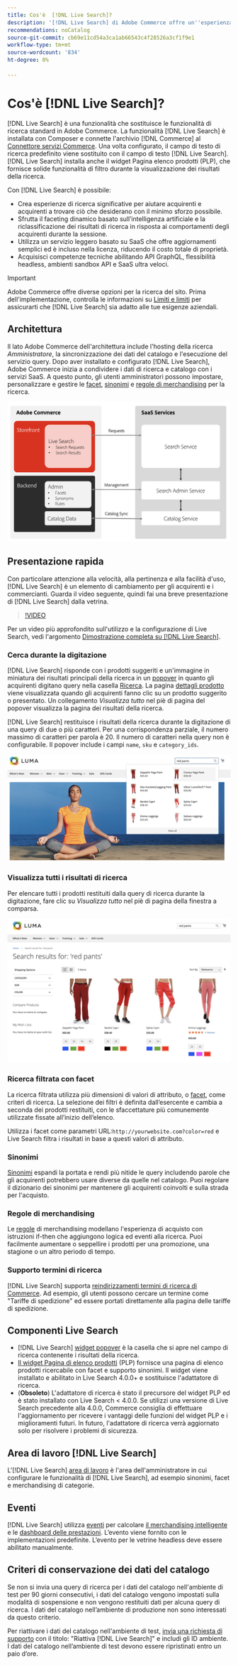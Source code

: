```yaml
---
title: Cos'è  [!DNL Live Search]?
description: '[!DNL Live Search] di Adobe Commerce offre un''esperienza di ricerca rapida, rilevante e intuitiva.'
recommendations: noCatalog
source-git-commit: cb69e11cd54a3ca1ab66543c4f28526a3cf1f9e1
workflow-type: tm+mt
source-wordcount: '834'
ht-degree: 0%

---
```


# Cos&#39;è [!DNL Live Search]?

[!DNL Live Search] è una funzionalità che sostituisce le funzionalità di ricerca standard in Adobe Commerce. La funzionalità [!DNL Live Search] è installata con Composer e connette l&#39;archivio [!DNL Commerce] al [Connettore servizi Commerce](../landing/saas.md). Una volta configurato, il campo di testo di ricerca predefinito viene sostituito con il campo di testo [!DNL Live Search]. [!DNL Live Search] installa anche il widget Pagina elenco prodotti (PLP), che fornisce solide funzionalità di filtro durante la visualizzazione dei risultati della ricerca.

Con [!DNL Live Search] è possibile:

- Crea esperienze di ricerca significative per aiutare acquirenti e acquirenti a trovare ciò che desiderano con il minimo sforzo possibile.
- Sfrutta il faceting dinamico basato sull’intelligenza artificiale e la riclassificazione dei risultati di ricerca in risposta ai comportamenti degli acquirenti durante la sessione.
- Utilizza un servizio leggero basato su SaaS che offre aggiornamenti semplici ed è incluso nella licenza, riducendo il costo totale di proprietà.
- Acquisisci competenze tecniche abilitando API GraphQL, flessibilità headless, ambienti sandbox API e SaaS ultra veloci.

>[!IMPORTANT]
>
>Adobe Commerce offre diverse opzioni per la ricerca del sito. Prima dell&#39;implementazione, controlla le informazioni su [Limiti e limiti](boundaries-limits.md) per assicurarti che [!DNL Live Search] sia adatto alle tue esigenze aziendali.

## Architettura

Il lato Adobe Commerce dell&#39;architettura include l&#39;hosting della ricerca *Amministratore*, la sincronizzazione dei dati del catalogo e l&#39;esecuzione del servizio query. Dopo aver installato e configurato [!DNL Live Search], Adobe Commerce inizia a condividere i dati di ricerca e catalogo con i servizi SaaS. A questo punto, gli utenti amministratori possono impostare, personalizzare e gestire le [facet](facets.md), [sinonimi](synonyms.md) e [regole di merchandising](category-merch.md) per la ricerca.

![Flusso di dati di Live Search](assets/ls-cs-data-flow.png)

## Presentazione rapida

Con particolare attenzione alla velocità, alla pertinenza e alla facilità d&#39;uso, [!DNL Live Search] è un elemento di cambiamento per gli acquirenti e i commercianti. Guarda il video seguente, quindi fai una breve presentazione di [!DNL Live Search] dalla vetrina.

>[!VIDEO](https://video.tv.adobe.com/v/3418797?learn=on)

Per un video più approfondito sull&#39;utilizzo e la configurazione di Live Search, vedi l&#39;argomento [Dimostrazione completa su [!DNL Live Search]](https://experienceleague.adobe.com/it/docs/commerce-learn/tutorials/getting-started/capabilities/live-search-full-demonstration).

### Cerca durante la digitazione

[!DNL Live Search] risponde con i prodotti suggeriti e un&#39;immagine in miniatura dei risultati principali della ricerca in un [popover](storefront-popover.md) in quanto gli acquirenti digitano query nella casella [Ricerca](https://experienceleague.adobe.com/it/docs/commerce-admin/catalog/catalog/search/search). La pagina [dettagli prodotto](https://experienceleague.adobe.com/it/docs/commerce-admin/start/storefront/storefront) viene visualizzata quando gli acquirenti fanno clic su un prodotto suggerito o presentato. Un collegamento _Visualizza tutto_ nel piè di pagina del popover visualizza la pagina dei risultati della ricerca.

[!DNL Live Search] restituisce i risultati della ricerca durante la digitazione di una query di due o più caratteri. Per una corrispondenza parziale, il numero massimo di caratteri per parola è 20. Il numero di caratteri nella query non è configurabile. Il popover include i campi `name`, `sku` e `category_ids`.

![Vetrina di esempio - cerca durante la digitazione](assets/storefront-search-as-you-type.png)

### Visualizza tutti i risultati di ricerca

Per elencare tutti i prodotti restituiti dalla query di ricerca durante la digitazione, fare clic su _Visualizza tutto_ nel piè di pagina della finestra a comparsa.

![Vetrina di esempio - facet prezzo](assets/storefront-view-all-search-results.png)

### Ricerca filtrata con facet

La ricerca filtrata utilizza più dimensioni di valori di attributo, o [facet](facets.md), come criteri di ricerca. La selezione dei filtri è definita dall’esercente e cambia a seconda dei prodotti restituiti, con le sfaccettature più comunemente utilizzate fissate all’inizio dell’elenco.

Utilizza i facet come parametri URL:`http://yourwebsite.com?color=red` e Live Search filtra i risultati in base a questi valori di attributo.

### Sinonimi

[Sinonimi](synonyms.md) espandi la portata e rendi più nitide le query includendo parole che gli acquirenti potrebbero usare diverse da quelle nel catalogo. Puoi regolare il dizionario dei sinonimi per mantenere gli acquirenti coinvolti e sulla strada per l&#39;acquisto.

### Regole di merchandising

Le [regole](rules.md) di merchandising modellano l&#39;esperienza di acquisto con istruzioni if-then che aggiungono logica ed eventi alla ricerca. Puoi facilmente aumentare o seppellire i prodotti per una promozione, una stagione o un altro periodo di tempo.

### Supporto termini di ricerca

[!DNL Live Search] supporta [reindirizzamenti termini di ricerca di Commerce](https://experienceleague.adobe.com/it/docs/commerce-admin/catalog/catalog/search/search-terms). Ad esempio, gli utenti possono cercare un termine come &quot;Tariffe di spedizione&quot; ed essere portati direttamente alla pagina delle tariffe di spedizione.

## Componenti Live Search

- [!DNL Live Search] [widget popover](storefront-popover.md) è la casella che si apre nel campo di ricerca contenente i risultati della ricerca.
- [Il widget Pagina di elenco prodotti](plp-styling.md) (PLP) fornisce una pagina di elenco prodotti ricercabile con facet e supporto sinonimi. Il widget viene installato e abilitato in Live Search 4.0.0+ e sostituisce l&#39;adattatore di ricerca.
- (**Obsoleto**) L&#39;adattatore di ricerca è stato il precursore del widget PLP ed è stato installato con Live Search &lt; 4.0.0. Se utilizzi una versione di Live Search precedente alla 4.0.0, Commerce consiglia di effettuare l&#39;aggiornamento per ricevere i vantaggi delle funzioni del widget PLP e i miglioramenti futuri. In futuro, l&#39;adattatore di ricerca verrà aggiornato solo per risolvere i problemi di sicurezza.

## Area di lavoro [!DNL Live Search]

L&#39;[!DNL Live Search] [area di lavoro](workspace.md) è l&#39;area dell&#39;amministratore in cui configurare le funzionalità di [!DNL Live Search], ad esempio sinonimi, facet e merchandising di categorie.

## Eventi

[!DNL Live Search] utilizza [eventi](events.md) per calcolare [il merchandising intelligente](category-merch.md) e le [dashboard delle prestazioni](performance.md). L’evento viene fornito con le implementazioni predefinite. L’evento per le vetrine headless deve essere abilitato manualmente.

## Criteri di conservazione dei dati del catalogo

Se non si invia una query di ricerca per i dati del catalogo nell&#39;ambiente di test per 90 giorni consecutivi, i dati del catalogo vengono impostati sulla modalità di sospensione e non vengono restituiti dati per alcuna query di ricerca. I dati del catalogo nell’ambiente di produzione non sono interessati da questo criterio.

Per riattivare i dati del catalogo nell&#39;ambiente di test, [invia una richiesta di supporto](https://experienceleague.adobe.com/it/docs/commerce-knowledge-base/kb/help-center-guide/magento-help-center-user-guide#experience-league-start-page) con il titolo: &quot;Riattiva [!DNL Live Search]&quot; e includi gli ID ambiente. I dati del catalogo nell’ambiente di test devono essere ripristinati entro un paio d’ore.
